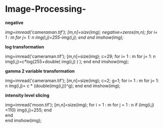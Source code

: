 # Image-Processing-
**negative**

*img=imread('cameraman.tif');*
*[m,n]=size(img);*
*negative=zeros(m,n);*
*for i= 1 : m*
    *for j= 1: n*
        *img(i,j)=255-img(i,j);*
    *end*
*end*
*imshow(img);*

**log transformation**

img=imread('cameraman.tif');
[m,n]=size(img);
c=29;
for i= 1 : m
    for j= 1: n
        img(i,j)=c*log(255+double( img(i,j) ) );
    end
end
imshow(img);

**gamma 2 variable transformation**

img=imread('cameraman.tif');
[m,n]=size(img);
c=2;
g=1;
for i= 1 : m
    for j= 1: n
        img(i,j)= c * (double(img(i,j))^g);
    end
end
imshow(img);

**intensity level slicing**

img=imread('moon.tif');
[m,n]=size(img);
for i = 1 : m
    for j = 1 : n
        if (img(i,j)<110)
            img(i,j)=255;
        end    
    end    
end
imshow(img);
